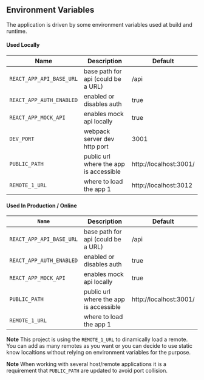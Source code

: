 ## Environment Variables

The application is driven by some environment variables used at build and runtime.

#### Used Locally

| Name | Description | Default |
|---|---|---|
| `REACT_APP_API_BASE_URL` | base path for api (could be a URL) | /api |
| `REACT_APP_AUTH_ENABLED` | enabled or disables auth | true |
| `REACT_APP_MOCK_API` |  enables mock api locally | true |
| `DEV_PORT` | webpack server dev http port | 3001 |
| `PUBLIC_PATH` | public url where the app is accessible | http://localhost:3001/ |
| `REMOTE_1_URL` | where to load the app 1 | http://localhost:3012 |

#### Used In Production / Online

| `Name` | Description | Default |
|---|---|---|
| `REACT_APP_API_BASE_URL` | base path for api (could be a URL) | /api |
| `REACT_APP_AUTH_ENABLED` | enabled or disables auth | true |
| `REACT_APP_MOCK_API` |  enables mock api locally | true |
| `PUBLIC_PATH` | public url where the app is accessible | http://localhost:3001/ |
| `REMOTE_1_URL` | where to load the app 1 | 


**Note** This project is using the `REMOTE_1_URL` to dinamically load a remote. You can add as many remotes as you want or you can decide to use static know localtions without relying on environment variables for the purpose.

**Note** When working with several host/remote applications it is a requirement that
`PUBLIC_PATH` are updated to avoid port collision.